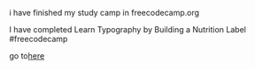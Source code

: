 i have finished my study camp in freecodecamp.org 

I have completed Learn Typography by Building a Nutrition Label #freecodecamp

<p>go to<a link href="https://www.freecodecamp.org/learn/2022/responsive-web-design/learn-typography-by-building-a-nutrition-label/">here</a></p>

